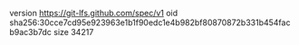 version https://git-lfs.github.com/spec/v1
oid sha256:30cce7cd95e923963e1b1f90edc1e4b982bf80870872b331b454facb9ac3b7dc
size 34217
